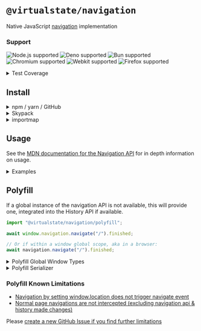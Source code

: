 # `@virtualstate/navigation`

Native JavaScript [navigation](https://developer.mozilla.org/en-US/docs/Web/API/Navigation_API) implementation 

[//]: # (badges)

### Support

 ![Node.js supported](https://img.shields.io/badge/node-%3E%3D16.0.0-blue) ![Deno supported](https://img.shields.io/badge/deno-%3E%3D1.17.0-blue) ![Bun supported](https://img.shields.io/badge/bun-%3E%3D0.1.11-blue) ![Chromium supported](https://img.shields.io/badge/chromium-%3E%3D98.0.4695.0-blue) ![Webkit supported](https://img.shields.io/badge/webkit-%3E%3D15.4-blue) ![Firefox supported](https://img.shields.io/badge/firefox-%3E%3D94.0.1-blue)

 <details><summary>Test Coverage</summary>

 ![Web Platform Tests 128/303](https://img.shields.io/badge/Web%20Platform%20Tests-128%2F303-brightgreen) ![92.8%25 lines covered](https://img.shields.io/badge/lines-92.8%25-brightgreen) ![92.8%25 statements covered](https://img.shields.io/badge/statements-92.8%25-brightgreen) ![83.76%25 functions covered](https://img.shields.io/badge/functions-83.76%25-brightgreen) ![83.32%25 branches covered](https://img.shields.io/badge/branches-83.32%25-brightgreen) 

</details>

[//]: # (badges)

## Install 


<details><summary>npm / yarn / GitHub</summary>


- [Package Registry Link - GitHub](https://github.com/virtualstate/navigation/packages)
- [Package Registry Link - npm](https://www.npmjs.com/package/@virtualstate/navigation)

```
npm i --save @virtualstate/navigation
```

_Or_

```
yarn add @virtualstate/navigation
```

Then

```typescript
import { Navigation } from "@virtualstate/navigation";
```
</details>

<details><summary>Skypack</summary>

- [Package Registry Link - Skypack](https://www.skypack.dev/view/@virtualstate/navigation)

```typescript
const { Navigation } = await import("https://cdn.skypack.dev/@virtualstate/navigation");
```

_Or_

```typescript
import { Navigation } from "https://cdn.skypack.dev/@virtualstate/navigation";
```
</details>

<details><summary>importmap</summary>

[`importmap` documentation](https://developer.mozilla.org/en-US/docs/Web/HTML/Element/script/type/importmap)

```html
<script type="importmap">
    {  
        "imports": {
            "@virtualstate/navigation": "https://cdn.skypack.dev/@virtualstate/navigation"
        }
    }
</script>
<script type="module">
    import { Navigation } from "@virtualstate/navigation"
</script>
```
</details>

## Usage

See the [MDN documentation for the Navigation API](https://developer.mozilla.org/en-US/docs/Web/API/Navigation_API) for in depth information on usage. 

<details><summary>Examples</summary>

## Navigation

```typescript
import { Navigation } from "@virtualstate/navigation";

const navigation = new Navigation();

// Set initial url
navigation.navigate("/");

navigation.navigate("/skipped");

// Use .finished to wait for the transition to complete
await navigation.navigate("/awaited").finished;

```

## Waiting for events

```typescript
import { Navigation } from "@virtualstate/navigation";

const navigation = new Navigation();

navigation.addEventListener("navigate", async ({ destination, preventDefault }) => {
    if (new URL(destination.url).pathname === "/disallow") {
        preventDefault();
    }
});

await navigation.navigate("/allowed").finished; // Resolves
await navigation.navigate("/disallow").finished; // Rejects

```

## Transitions

```typescript
import { Navigation } from "@virtualstate/navigation";
import { loadPhotoIntoCache } from "./cache";

const navigation = new Navigation();

navigation.addEventListener("navigate", async ({ destination, intercept }) => {
    intercept({
        async handler() {
            await loadPhotoIntoCache(destination.url)
        }
    });
});
```

## URLPattern

You can match `destination.url` using [`URLPattern`](https://developer.mozilla.org/en-US/docs/Web/API/URL_Pattern_API)

```typescript
import {Navigation} from "@virtualstate/navigation";
import {URLPattern} from "urlpattern-polyfill";

const navigation = new Navigation();

navigation.addEventListener("navigate", async ({destination, intercept}) => {
    const pattern = new URLPattern({ pathname: "/books/:id" });
    const match = pattern.exec(destination.url);
    if (match) {
        intercept({
            handler: transition
        });
    }

    async function transition() {
        console.log("load book", match.pathname.groups.id)
    }
});

navigation.navigate("/book/1");
```

## State

```typescript

import { Navigation } from "@virtualstate/navigation";

const navigation = new Navigation();

navigation.addEventListener("currententrychange", () => {
    console.log({ updatedState: navigation.currentEntry?.getState() });
});

await navigation.updateCurrentEntry({
    state: {
        items: [
            "first",
            "second"
        ],
        index: 0
    }
}).finished;

await navigation.updateCurrentEntry({
    state: {
        ...navigation.currentEntry.getState(),
        index: 1
    }
}).finished;
```
</details>

## Polyfill

If a global instance of the navigation API is not available, this will provide one, integrated into the History API if available. 

```typescript
import "@virtualstate/navigation/polyfill";

await window.navigation.navigate("/").finished;

// Or if within a window global scope, aka in a browser:
await navigation.navigate("/").finished;
```

<details><summary>Polyfill Global Window Types</summary>

See [`@types/dom-navigation`](https://github.com/DefinitelyTyped/DefinitelyTyped/blob/master/types/dom-navigation/package.json) for a standardised type definition for the Navigation API
which can be utilised alongside this polyfill.

```bash
yarn add --dev @types/dom-navigation
```

This should then be included as a type in your `tsconfig.json`:

```json
{
  "compilerOptions": {
    "types": [
      "dom-navigation"
    ]
  }
}
```

</details>

<details><summary>Polyfill Serializer</summary>

You may want to set a custom serializer to store state in history

The default serializer is [JSON](https://developer.mozilla.org/en-US/docs/Web/JavaScript/Reference/Global_Objects/JSON)

In the past, a [structured clone like serializer](https://www.npmjs.com/package/@ungap/structured-clone) was used. This may be useful for you if 
you're using native types rather than just JSON compatible values.

An example of making use of a custom serializer with the polyfill:

```typescript
import { setSerializer } from "@virtualstate/navigation/polyfill";
import { serialize, deserialize } from "@ungap/structured-clone";

setSerializer({
    stringify(value) {
        return serialize(value)
    },
    parse(value) {
        return deserialize(value)
    }
});
```

</details>

### Polyfill Known Limitations 

- [Navigation by setting window.location does not trigger navigate event](https://github.com/virtualstate/navigation/issues/27)
- [Normal page navigations are not intercepted (excluding navigation api & history made changes)](https://github.com/virtualstate/navigation/issues/26)

Please [create a new GitHub Issue if you find further limitations](https://github.com/virtualstate/navigation/issues)
